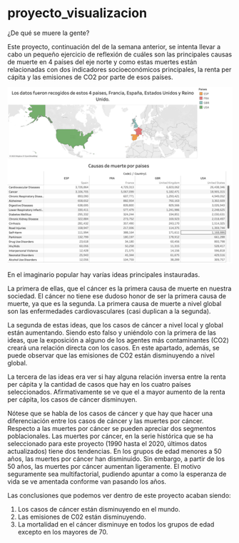 # proyecto_visualizacion

¿De qué se muere la gente? 

Este proyecto, continuación del de la semana anterior, se intenta llevar a cabo un pequeño ejercicio de reflexión de cuáles son las principales causas de muerte en 4 países del eje norte y como estas muertes están relacionadas con dos indicadores socioeconómicos principales, la renta per cápita y las emisiones de CO2 por parte de esos países. 

![Paises elegidos y causas de muerte princiaples](https://github.com/EdgarAhmed/proyecto_visualizacion/blob/main/pics/Screenshot%202023-11-14%20at%2013.10.26.png)

En el imaginario popular hay varías ideas principales instauradas. 

La primera de ellas, que el cáncer es la primera causa de muerte en nuestra sociedad. El cáncer no tiene ese dudoso honor de ser la primera causa de muerte, ya que es la segunda. La primera causa de muerte a nivel global son las enfermedades cardiovasculares (casi duplican a la segunda). 

La segunda de estas ideas, que los casos de cáncer a nivel local y global están aumentando. Siendo esto falso y uniéndolo con la primera de las ideas, que la exposición a alguno de los agentes más contaminantes (CO2) creará una relación directa con los casos. En este apartado, además, se puede observar que las emisiones de CO2 están disminuyendo a nivel global.

La tercera de las ideas era ver si hay alguna relación inversa entre la renta per cápita y la cantidad de casos que hay en los cuatro países seleccionados. Afirmativamente se ve que el a mayor aumento de la renta per cápita, los casos de cáncer disminuyen.

Nótese que se habla de los casos de cáncer y que hay que hacer una diferenciación entre los casos de cáncer y las muertes por cáncer. Respecto a las muertes por cáncer se pueden apreciar dos segmentos poblacionales. Las muertes por cáncer, en la serie histórica que se ha seleccionado para este proyecto (1990 hasta el 2020, últimos datos actualizados) tiene dos tendencias. En los grupos de edad menores a 50 años, las muertes por cáncer han disminuido. Sin embargo, a partir de los 50 años, las muertes por cáncer aumentan ligeramente. El motivo seguramente sea multifactorial, pudiendo apuntar a como la esperanza de vida se ve amentada conforme van pasando los años. 

Las conclusiones que podemos ver dentro de este proyecto acaban siendo:

1.	Los casos de cáncer están disminuyendo en el mundo. 
2.	Las emisiones de C02 están disminuyendo. 
3.	La mortalidad en el cáncer disminuye en todos los grupos de edad excepto en los mayores de 70.
   
